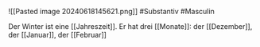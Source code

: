 ![[Pasted image 20240618145621.png]]
#Substantiv #Masculin 

Der Winter ist eine [[Jahreszeit]]. Er hat drei [[Monate]]: der [[Dezember]], der [[Januar]], der [[Februar]]

